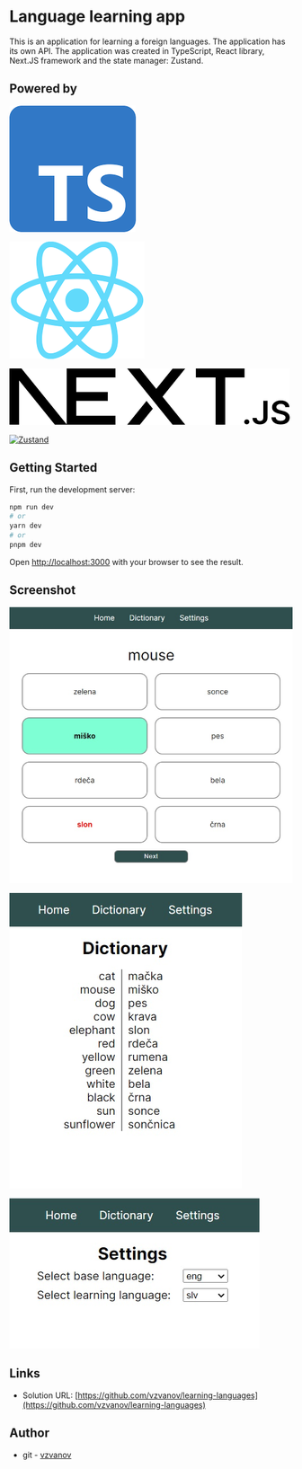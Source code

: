 # Language learning app

This is an application for learning a foreign languages. The application has its own API.
The application was created in TypeScript, React library, Next.JS framework and the state manager: Zustand.

## Powered by

[![TypeSript](/assets/images/ts.png)](https://www.typescriptlang.org/ "TypeSript")

[![React](/assets/images/react.png)](https://react.dev/ "React")

[![NEXT.js](/assets/images/next-js.png)](https://nextjs.org/ "NEXT.js")

[![Zustand](/assets/images/zustand.jpg)](https://docs.pmnd.rs/zustand/getting-started/introduction "Zustand")

## Getting Started

First, run the development server:

```bash
npm run dev
# or
yarn dev
# or
pnpm dev
```

Open [http://localhost:3000](http://localhost:3000) with your browser to see the result.

## Screenshot

![home](/assets/images/img01.jpg "home")

![dictionary](/assets/images/img02.jpg "dictionary")

![settings](/assets/images/img03.jpg "settings")

## Links

- Solution URL: [https://github.com/vzvanov/learning-languages](https://github.com/vzvanov/learning-languages)

## Author

- git - [vzvanov](https://github.com/vzvanov)
